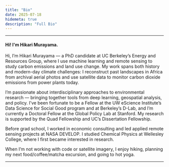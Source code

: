 ```yaml
---
title: "Bio"
date: 2025-07-18
hidemeta: true
description: "Full Bio"
---
```


--- 
#### Hi! I'm Hikari Murayama.

Hi, I’m Hikari Murayama — a PhD candidate at UC Berkeley’s Energy and Resources Group, where I use machine learning and remote sensing to study carbon emissions and land use change. My work spans both history and modern-day climate challenges: I reconstruct past landscapes in Africa from archival aerial photos and use satellite data to monitor carbon dioxide emissions from power plants today.

I’m passionate about interdisciplinary approaches to environmental research — bringing together tools from deep learning, geospatial analysis, and policy. I’ve been fortunate to be a Fellow at the UW eScience Institute’s Data Science for Social Good program and at Berkeley’s D-Lab, and I’m currently a Doctoral Fellow at the Global Policy Lab at Stanford. My research is supported by the Quad Fellowship and UC’s Dissertation Fellowship.

Before grad school, I worked in economic consulting and led applied remote sensing projects at NASA DEVELOP. I studied Chemical Physics at Wellesley College, where I first became interested in research.

When I’m not working with code or satellite imagery, I enjoy hiking, planning my next food/coffee/matcha excursion, and going to hot yoga.

--- 